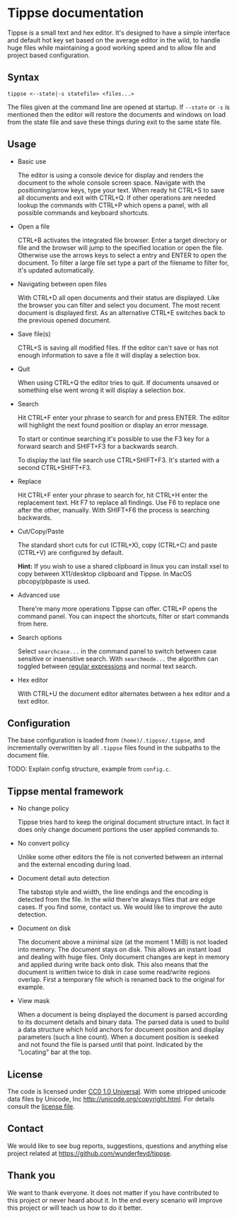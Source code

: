 Tippse documentation
====================

Tippse is a small text and hex editor. It's designed to have a simple interface and default hot key set based on the average editor in the wild, to handle huge files while maintaining a good working speed and to allow file and project based configuration.

## Syntax

`tippse <--state|-s statefile> <files...>`

The files given at the command line are opened at startup. If `--state` or `-s` is mentioned then the editor will restore the documents and windows on load from the state file and save these things during exit to the same state file.

## Usage

* Basic use

  The editor is using a console device for display and renders the document to the whole console screen space. Navigate with the positioning/arrow keys, type your text. When ready hit CTRL+S to save all documents and exit with CTRL+Q. If other operations are needed lookup the commands with CTRL+P which opens a panel, with all possible commands and keyboard shortcuts.

* Open a file

  CTRL+B activates the integrated file browser. Enter a target directory or file and the browser will jump to the specified location or open the file. Otherwise use the arrows keys to select a entry and ENTER to open the document. To filter a large file set type a part of the filename to filter for, it's updated automatically.

* Navigating between open files

  With CTRL+D all open documents and their status are displayed. Like the browser you can filter and select you document. The most recent document is displayed first. As an alternative CTRL+E switches back to the previous opened document.

* Save file(s)

  CTRL+S is saving all modified files. If the editor can't save or has not enough information to save a file it will display a selection box.

* Quit

  When using CTRL+Q the editor tries to quit. If documents unsaved or something else went wrong it will display a selection box.

* Search

  Hit CTRL+F enter your phrase to search for and press ENTER. The editor will highlight the next found position or display an error message.

  To start or continue searching it's possible to use the F3 key for a forward search and SHIFT+F3 for a backwards search.

  To display the last file search use CTRL+SHIFT+F3. It's started with a second CTRL+SHIFT+F3.

* Replace

  Hit CTRL+F enter your phrase to search for, hit CTRL+H enter the replacement text. Hit F7 to replace all findings. Use F6 to replace one after the other, manually. With SHIFT+F6 the process is searching backwards.

* Cut/Copy/Paste

  The standard short cuts for cut (CTRL+X), copy (CTRL+C) and paste (CTRL+V) are configured by default.

  **Hint:** If you wish to use a shared clipboard in linux you can install xsel to copy between X11/desktop clipboard and Tippse. In MacOS pbcopy/pbpaste is used.

* Advanced use

  There're many more operations Tippse can offer. CTRL+P opens the command panel. You can inspect the shortcuts, filter or start commands from here.

* Search options

  Select `searchcase...` in the command panel to switch between case sensitive or insensitive search. With `searchmode...` the algorithm can toggled between [regular expressions](regex.md) and normal text search.

* Hex editor

  With CTRL+U the document editor alternates between a hex editor and a text editor.

## Configuration

The base configuration is loaded from `(home)/.tippse/.tippse`, and incrementally overwritten by all `.tippse` files found in the subpaths to the document file.

TODO: Explain config structure, example from `config.c`.

## Tippse mental framework

* No change policy

  Tippse tries hard to keep the original document structure intact. In fact it does only change document portions the user applied commands to.

* No convert policy

  Unlike some other editors the file is not converted between an internal and the external encoding during load.

* Document detail auto detection

  The tabstop style and width, the line endings and the encoding is detected from the file. In the wild there're always files that are edge cases. If you find some, contact us. We would like to improve the auto detection.

* Document on disk

  The document above a minimal size (at the moment 1 MiB) is not loaded into memory. The document stays on disk. This allows an instant load and dealing with huge files. Only document changes are kept in memory and applied during write back onto disk. This also means that the document is written twice to disk in case some read/write regions overlap. First a temporary file which is renamed back to the original for example.

* View mask

  When a document is being displayed the document is parsed according to its document details and binary data. The parsed data is used to build a data structure which hold anchors for document position and display parameters (such a line count). When a document position is seeked and not found the file is parsed until that point. Indicated by the "Locating" bar at the top.

## License

The code is licensed under [CC0 1.0 Universal](https://creativecommons.org/publicdomain/zero/1.0/legalcode). With some stripped unicode data files by Unicode, Inc <http://unicode.org/copyright.html>. For details consult the [license file](../LICENSE.md).

## Contact

We would like to see bug reports, suggestions, questions and anything else project related at <https://github.com/wunderfeyd/tippse>.

## Thank you

We want to thank everyone. It does not matter if you have contributed to this project or never heard about it. In the end every scenario will improve this project or will teach us how to do it better.
